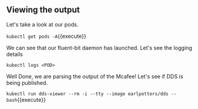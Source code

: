 ## Viewing the output

Let's take a look at our pods.

`kubectl get pods -A`{{execute}}

We can see that our fluent-bit daemon has launched. Let's see the logging details

`kubectl logs <POD>`

Well Done, we are parsing the output of the Mcafee! Let's see if DDS is being published.

`kubectl run dds-viewer --rm -i --tty --image earlpotters/dds -- bash`{{execute}}
